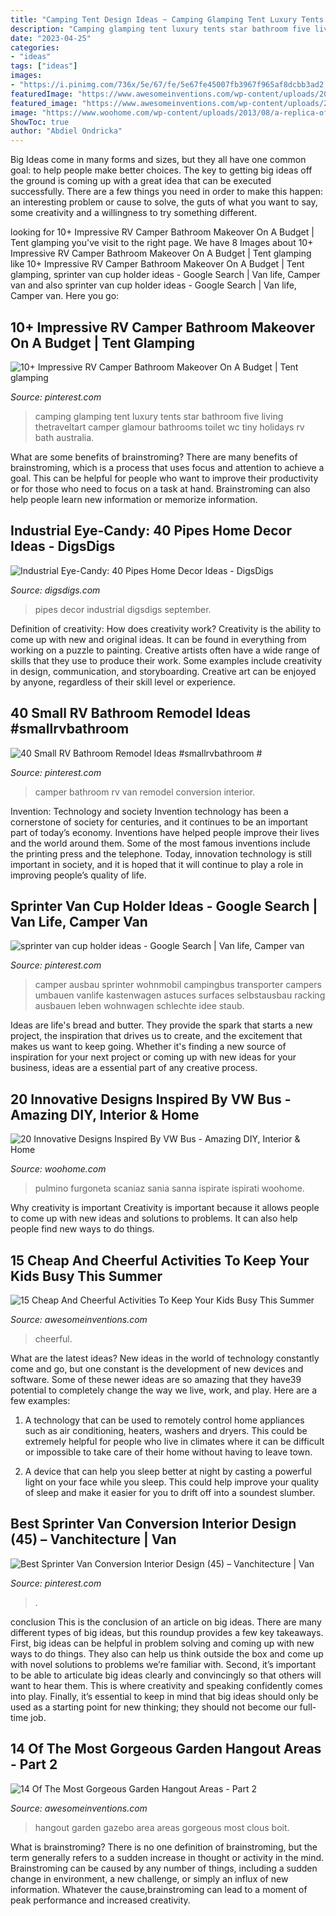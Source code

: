 ```yaml
---
title: "Camping Tent Design Ideas ~ Camping Glamping Tent Luxury Tents Star Bathroom Five Living Thetraveltart Camper Glamour Bathrooms Toilet Wc Tiny Holidays Rv Bath Australia"
description: "Camping glamping tent luxury tents star bathroom five living thetraveltart camper glamour bathrooms toilet wc tiny holidays rv bath australia"
date: "2023-04-25"
categories:
- "ideas"
tags: ["ideas"]
images:
- "https://i.pinimg.com/736x/5e/67/fe/5e67fe45007fb3967f965af8dcbb3ad2.jpg"
featuredImage: "https://www.awesomeinventions.com/wp-content/uploads/2015/05/indoor-camping.jpg"
featured_image: "https://www.awesomeinventions.com/wp-content/uploads/2015/05/indoor-camping.jpg"
image: "https://www.woohome.com/wp-content/uploads/2013/08/a-replica-of-the-front-half-of-a-VW-bus-served-as-a-bar.jpg"
ShowToc: true
author: "Abdiel Ondricka"
---
```



Big Ideas come in many forms and sizes, but they all have one common goal: to help people make better choices. The key to getting big ideas off the ground is coming up with a great idea that can be executed successfully. There are a few things you need in order to make this happen: an interesting problem or cause to solve, the guts of what you want to say, some creativity and a willingness to try something different.

	

		
looking for 10+ Impressive RV Camper Bathroom Makeover On A Budget | Tent glamping you've visit to the right page. We have 8 Images about 10+ Impressive RV Camper Bathroom Makeover On A Budget | Tent glamping like 10+ Impressive RV Camper Bathroom Makeover On A Budget | Tent glamping, sprinter van cup holder ideas - Google Search | Van life, Camper van and also sprinter van cup holder ideas - Google Search | Van life, Camper van. Here you go:
		
    
## 10+ Impressive RV Camper Bathroom Makeover On A Budget | Tent Glamping

<img loading=lazy src="https://i.pinimg.com/736x/68/6d/5c/686d5c920b797726016fdaff9fbafc2c.jpg" onerror="this.onerror=null;this.src='https://tse2.mm.bing.net/th?id=OIP.xhg7RBGfr0F9nQnGVMZSDgHaLD&amp;pid=15.1';" alt="10+ Impressive RV Camper Bathroom Makeover On A Budget | Tent glamping">

_Source: pinterest.com_

>camping glamping tent luxury tents star bathroom five living thetraveltart camper glamour bathrooms toilet wc tiny holidays rv bath australia. 

	

What are some benefits of brainstroming?
There are many benefits of brainstroming, which is a process that uses focus and attention to achieve a goal. This can be helpful for people who want to improve their productivity or for those who need to focus on a task at hand. Brainstroming can also help people learn new information or memorize information.

    
## Industrial Eye-Candy: 40 Pipes Home Decor Ideas - DigsDigs

<img loading=lazy src="http://www.digsdigs.com/photos/pipes-decor-ideas-33.jpg" onerror="this.onerror=null;this.src='https://tse1.mm.bing.net/th?id=OIP.NymcBxY_fhdbwsCp6m0pTgHaLv&amp;pid=15.1';" alt="Industrial Eye-Candy: 40 Pipes Home Decor Ideas - DigsDigs">

_Source: digsdigs.com_

>pipes decor industrial digsdigs september. 

	

Definition of creativity: How does creativity work?
Creativity is the ability to come up with new and original ideas. It can be found in everything from working on a puzzle to painting. Creative artists often have a wide range of skills that they use to produce their work. Some examples include creativity in design, communication, and storyboarding. Creative art can be enjoyed by anyone, regardless of their skill level or experience.

    
## 40 Small RV Bathroom Remodel Ideas #smallrvbathroom #

<img loading=lazy src="https://i.pinimg.com/736x/3d/61/e4/3d61e406ef920a19e75f839e5a9ff860.jpg" onerror="this.onerror=null;this.src='https://tse3.mm.bing.net/th?id=OIP.SrajmwpImQ7YTXmCreeONwHaLm&amp;pid=15.1';" alt="40 Small RV Bathroom Remodel Ideas #smallrvbathroom #">

_Source: pinterest.com_

>camper bathroom rv van remodel conversion interior. 

	

Invention: Technology and society
Invention technology has been a cornerstone of society for centuries, and it continues to be an important part of today’s economy. Inventions have helped people improve their lives and the world around them. Some of the most famous inventions include the printing press and the telephone. Today, innovation technology is still important in society, and it is hoped that it will continue to play a role in improving people’s quality of life.

    
## Sprinter Van Cup Holder Ideas - Google Search | Van Life, Camper Van

<img loading=lazy src="https://i.pinimg.com/736x/ff/a6/c7/ffa6c72299ab5763e8cf7000f111c483.jpg" onerror="this.onerror=null;this.src='https://tse3.mm.bing.net/th?id=OIP.SCPeeGJzQVTdMxLAvZsIAwHaJ4&amp;pid=15.1';" alt="sprinter van cup holder ideas - Google Search | Van life, Camper van">

_Source: pinterest.com_

>camper ausbau sprinter wohnmobil campingbus transporter campers umbauen vanlife kastenwagen astuces surfaces selbstausbau racking ausbauen leben wohnwagen schlechte idee staub. 

	

Ideas are life's bread and butter. They provide the spark that starts a new project, the inspiration that drives us to create, and the excitement that makes us want to keep going. Whether it's finding a new source of inspiration for your next project or coming up with new ideas for your business, ideas are a essential part of any creative process.

    
## 20 Innovative Designs Inspired By VW Bus - Amazing DIY, Interior &amp; Home

<img loading=lazy src="https://www.woohome.com/wp-content/uploads/2013/08/a-replica-of-the-front-half-of-a-VW-bus-served-as-a-bar.jpg" onerror="this.onerror=null;this.src='https://tse4.mm.bing.net/th?id=OIP.USN7rSRDcGsXIX4BE7ku4QHaE8&amp;pid=15.1';" alt="20 Innovative Designs Inspired By VW Bus - Amazing DIY, Interior &amp; Home">

_Source: woohome.com_

>pulmino furgoneta scaniaz sania sanna ispirate ispirati woohome. 

	

Why creativity is important
Creativity is important because it allows people to come up with new ideas and solutions to problems. It can also help people find new ways to do things.

    
## 15 Cheap And Cheerful Activities To Keep Your Kids Busy This Summer

<img loading=lazy src="https://www.awesomeinventions.com/wp-content/uploads/2015/05/indoor-camping.jpg" onerror="this.onerror=null;this.src='https://tse4.mm.bing.net/th?id=OIP.quIdMinXqQQ-nfs-yhK0UgHaJ4&amp;pid=15.1';" alt="15 Cheap And Cheerful Activities To Keep Your Kids Busy This Summer">

_Source: awesomeinventions.com_

>cheerful. 

	

What are the latest ideas?
New ideas in the world of technology constantly come and go, but one constant is the development of new devices and software. Some of these newer ideas are so amazing that they have39 potential to completely change the way we live, work, and play. Here are a few examples:
1. A technology that can be used to remotely control home appliances such as air conditioning, heaters, washers and dryers. This could be extremely helpful for people who live in climates where it can be difficult or impossible to take care of their home without having to leave town.

2. A device that can help you sleep better at night by casting a powerful light on your face while you sleep. This could help improve your quality of sleep and make it easier for you to drift off into a soundest slumber.


    
## Best Sprinter Van Conversion Interior Design (45) – Vanchitecture | Van

<img loading=lazy src="https://i.pinimg.com/736x/5e/67/fe/5e67fe45007fb3967f965af8dcbb3ad2.jpg" onerror="this.onerror=null;this.src='https://tse4.mm.bing.net/th?id=OIP.lQ52n84doPr1xfFd1nclrAHaJ3&amp;pid=15.1';" alt="Best Sprinter Van Conversion Interior Design (45) – Vanchitecture | Van">

_Source: pinterest.com_

>. 

	

conclusion
This is the conclusion of an article on big ideas. 
There are many different types of big ideas, but this roundup provides a few key takeaways. First, big ideas can be helpful in problem solving and coming up with new ways to do things. They also can help us think outside the box and come up with novel solutions to problems we’re familiar with. 
 Second, it’s important to be able to articulate big ideas clearly and convincingly so that others will want to hear them. This is where creativity and speaking confidently comes into play. Finally, it’s essential to keep in mind that big ideas should only be used as a starting point for new thinking; they should not become our full-time job.

    
## 14 Of The Most Gorgeous Garden Hangout Areas - Part 2

<img loading=lazy src="https://www.awesomeinventions.com/wp-content/uploads/2015/03/garden-hangout-gazebo.jpg" onerror="this.onerror=null;this.src='https://tse2.mm.bing.net/th?id=OIP.RpYmE3CiZ87lp3HnquSyBQHaJ4&amp;pid=15.1';" alt="14 Of The Most Gorgeous Garden Hangout Areas - Part 2">

_Source: awesomeinventions.com_

>hangout garden gazebo area areas gorgeous most clous boit. 

	

What is brainstroming?
There is no one definition of brainstroming, but the term generally refers to a sudden increase in thought or activity in the mind. Brainstroming can be caused by any number of things, including a sudden change in environment, a new challenge, or simply an influx of new information. Whatever the cause,brainstroming can lead to a moment of peak performance and increased creativity.

